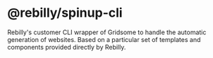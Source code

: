 # @rebilly/spinup-cli

Rebilly's customer CLI wrapper of Gridsome to handle the automatic generation of websites. Based on a particular set of templates and components provided directly by Rebilly.
